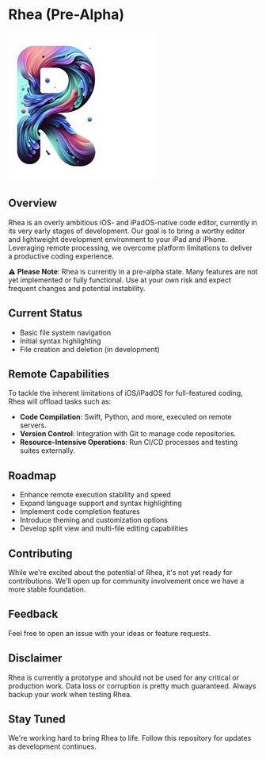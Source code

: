 # Rhea (Pre-Alpha)
<img src="Rhea/Assets.xcassets/logo.imageset/rhea-logo.png" width="300" alt="Rhea Logo">

## Overview

Rhea is an overly ambitious iOS- and iPadOS-native code editor, currently in its very early stages of development. Our goal is to bring a worthy editor and lightweight development environment to your iPad and iPhone. Leveraging remote processing, we overcome platform limitations to deliver a productive coding experience.

⚠️ **Please Note**: Rhea is currently in a pre-alpha state. Many features are not yet implemented or fully functional. Use at your own risk and expect frequent changes and potential instability.

## Current Status

-  Basic file system navigation
-  Initial syntax highlighting
-  File creation and deletion (in development)

## Remote Capabilities

To tackle the inherent limitations of iOS/iPadOS for full-featured coding, Rhea will offload tasks such as:

-  **Code Compilation**: Swift, Python, and more, executed on remote servers.
-  **Version Control**: Integration with Git to manage code repositories.
-  **Resource-Intensive Operations**: Run CI/CD processes and testing suites externally.

## Roadmap

-  Enhance remote execution stability and speed
-  Expand language support and syntax highlighting
-  Implement code completion features
-  Introduce theming and customization options
-  Develop split view and multi-file editing capabilities

## Contributing

While we're excited about the potential of Rhea, it's not yet ready for contributions. We'll open up for community involvement once we have a more stable foundation.

## Feedback

Feel free to open an issue with your ideas or feature requests.

## Disclaimer

Rhea is currently a prototype and should not be used for any critical or production work. Data loss or corruption is pretty much guaranteed. Always backup your work when testing Rhea.

## Stay Tuned

We're working hard to bring Rhea to life. Follow this repository for updates as development continues.
